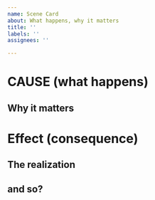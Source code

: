 ```yaml
---
name: Scene Card
about: What happens, why it matters
title: ''
labels: ''
assignees: ''

---
```


# CAUSE (what happens)


##  Why it matters


# Effect (consequence) 

## The realization

## and so?
